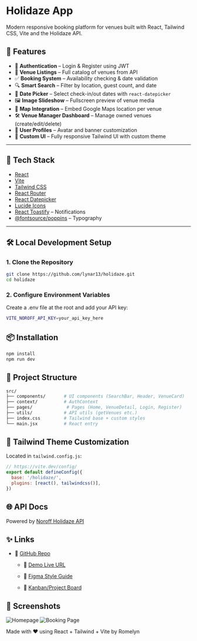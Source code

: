 # Holidaze App

Modern responsive booking platform for venues built with React, Tailwind CSS, Vite and the Holidaze API.

## 🚀 Features

- 🔐 **Authentication** – Login & Register using JWT
- 🏨 **Venue Listings** – Full catalog of venues from API
- ✅ **Booking System** – Availability checking & date validation
- 🔍 **Smart Search** – Filter by location, guest count, and date
- 📅 **Date Picker** – Select check-in/out dates with `react-datepicker`
- 🖼️ **Image Slideshow** – Fullscreen preview of venue media
- 📍 **Map Integration** – Embed Google Maps location per venue
- 🛠️ **Venue Manager Dashboard** – Manage owned venues (create/edit/delete)
- 👤 **User Profiles** – Avatar and banner customization
- 🎨 **Custom UI** – Fully responsive Tailwind UI with custom theme

---

## 🧰 Tech Stack

- [React](https://reactjs.org/)
- [Vite](https://vitejs.dev/)
- [Tailwind CSS](https://tailwindcss.com/)
- [React Router](https://reactrouter.com/)
- [React Datepicker](https://www.npmjs.com/package/react-datepicker)
- [Lucide Icons](https://lucide.dev/)
- [React Toastify](https://fkhadra.github.io/react-toastify/) – Notifications
- [@fontsource/poppins](https://www.npmjs.com/package/@fontsource/poppins) – Typography

---

## 🛠️ Local Development Setup

### 1. Clone the Repository

```bash
git clone https://github.com/lynar13/holidaze.git
cd holidaze
```

### 2. Configure Environment Variables
Create a .env file at the root and add your API key:
```bash
VITE_NOROFF_API_KEY=your_api_key_here
```

## 📦 Installation

```bash
npm install
npm run dev
```

## 📁 Project Structure

```bash
src/
├── components/       # UI components (SearchBar, Header, VenueCard)
├── context/          # AuthContext
├── pages/             # Pages (Home, VenueDetail, Login, Register)
├── utils/            # API utils (getVenues etc.)
├── index.css         # Tailwind base + custom styles
└── main.jsx          # React entry
```

## 🔧 Tailwind Theme Customization

Located in `tailwind.config.js`:

```js
// https://vite.dev/config/
export default defineConfig({
  base: '/holidaze/',
  plugins: [react(), tailwindcss()], 
})
```

## 🌐 API Docs

Powered by [Noroff Holidaze API](https://docs.noroff.dev/docs/v2/holidaze/)

## ✨ Links

- 🔗 [GitHub Repo](https://github.com/lynar13/holidaze )

  - 🔗 [Demo Live URL](https://lynar13.github.io/holidaze/)

  - 🔗 [Figma Style Guide](https://shorturl.at/BHsSC)

  - 🔗 [Kanban/Project Board]( https://github.com/users/lynar13/projects/7)

## 📸 Screenshots

![Homepage](../assets/DesktopHome.png)
![Booking Page](../assets/MobileBookings1.png)

Made with ❤️ using React + Tailwind + Vite by Romelyn 

